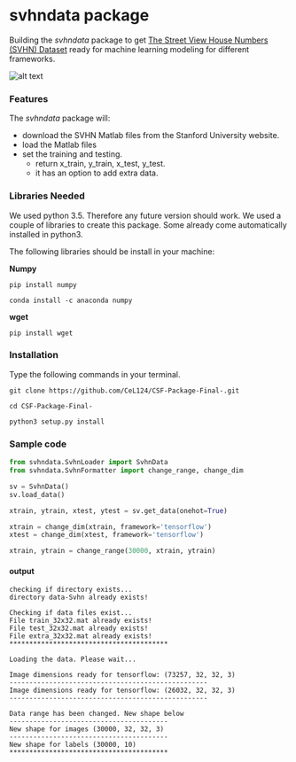 # svhndata package
Building the *svhndata* package to get [The Street View House Numbers (SVHN) Dataset](http://ufldl.stanford.edu/housenumbers/) ready for machine learning modeling for different frameworks.

![alt text][svhn-image]

[svhn-image]:http://ufldl.stanford.edu/housenumbers/32x32eg.png "image from Stanford webpage"

### Features
The *svhndata* package will:

- download the SVHN Matlab files from the Stanford University website.
- load the Matlab files
- set the training and testing.
  - return x_train, y_train, x_test, y_test.
  - it has an option to add extra data.


### Libraries Needed
We used python 3.5. Therefore any future version should work.
We used a couple of libraries to create this package. 
Some already come automatically installed in python3. 

The following libraries should be install in your machine:

__Numpy__
```
pip install numpy
```
```
conda install -c anaconda numpy
```
__wget__
```
pip install wget
```

### Installation
Type the following commands in your terminal.
```
git clone https://github.com/CeL124/CSF-Package-Final-.git

cd CSF-Package-Final-

python3 setup.py install 
```


### Sample code
```python
from svhndata.SvhnLoader import SvhnData
from svhndata.SvhnFormatter import change_range, change_dim

sv = SvhnData()
sv.load_data()

xtrain, ytrain, xtest, ytest = sv.get_data(onehot=True)

xtrain = change_dim(xtrain, framework='tensorflow')
xtest = change_dim(xtest, framework='tensorflow')

xtrain, ytrain = change_range(30000, xtrain, ytrain)
```
#### output
```
checking if directory exists...
directory data-Svhn already exists!

Checking if data files exist...
File train_32x32.mat already exists!
File test_32x32.mat already exists!
File extra_32x32.mat already exists!
****************************************

Loading the data. Please wait...

Image dimensions ready for tensorflow: (73257, 32, 32, 3)
--------------------------------------------------
Image dimensions ready for tensorflow: (26032, 32, 32, 3)
--------------------------------------------------

Data range has been changed. New shape below
----------------------------------------
New shape for images (30000, 32, 32, 3)
----------------------------------------
New shape for labels (30000, 10)
****************************************
```
